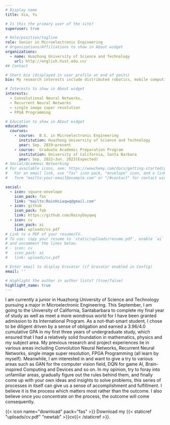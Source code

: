 ```yaml
---
# Display name
title: Xia, Yu

# Is this the primary user of the site?
superuser: true

# Role/position/tagline
role: Senior in Microelectronic Engineering
# Organizations/Affiliations to show in About widget
organizations:
  - name: Huazhong University of Science and Technology
    url: http://english.hust.edu.cn/
## Contact

# Short bio (displayed in user profile at end of posts)
bio: My research interests include distributed robotics, mobile computing and programmable matter.

# Interests to show in About widget
interests:
  - Convolutional Neural Networks, 
  - Recurrent Neural Networks
  - single image super resolution
  - FPGA Programming

# Education to show in About widget
education:
  courses:
    - course:  B.S. in Microelectronic Engineering
      institution: Huazhong University of Science and Technology
      year: Sep. 2019~present
    - course:  Graduate Academic Preparation Program
      institution: University of California, Santa Barbara
      year: Sep. 2022~Jun. 2023(Expected)
# Social/Academic Networking
# For available icons, see: https://wowchemy.com/docs/getting-started/page-builder/#icons
#   For an email link, use "fas" icon pack, "envelope" icon, and a link in the
#   form "mailto:your-email@example.com" or "/#contact" for contact widget.

social:
  - icon: square-envelope
    icon_pack: fas
    link: "mailto:RainHsiaqwq@gmail.com"
  - icon: github
    icon_pack: fab
    link: https://github.com/RainyDayqwq
  - icon: cv
    icon_pack: ai
    link: uploads/cv.pdf
# Link to a PDF of your resume/CV.
# To use: copy your resume to `static/uploads/resume.pdf`, enable `ai` icons in `params.toml`,
# and uncomment the lines below.
# - icon: cv
#   icon_pack: ai
#   link: uploads/cv.pdf

# Enter email to display Gravatar (if Gravatar enabled in Config)
email: ''

# Highlight the author in author lists? (true/false)
highlight_name: true
---
```

I am currently a junior in Huazhong University of Science and Technology pursuing a major in Microelectronic Engineering. This September, I am going to the University of California, Santabarbara to complete my final year of study as well as meet a more wondrous world for I have been granted admission to its International Program. As a not-that-smart student, I chose to be diligent driven by a sense of obligation and earned a 3.96/4.0 cumulative GPA in my first three years of undergraduate study, which ensured that I had a relatively solid foundation in mathematics, physics and my subject area.
My previous research and project experiences lie in various areas including Convolution Neural Networks, Recurrent Neural Networks, single image super resolution,  FPGA Programming (all learn by myself). Meanwhile, I am interested in and want to give a try to various areas such as GAN for the computer vision field, DQN for game AI, Brain-inspired Computing and Devices and so on. In my opinion, try to foray into unfamiliar areas, gradually figure out the rules behind them, and finally come up with your own ideas and insights to solve problems, this series of processes in itself can give us a sense of accomplishment and fulfillment. I believe it is the process which matters most rather than the outcome. I also believe once you concentrate on the process, the outcome will come consequently.

{{< icon name="download" pack="fas" >}} Download my {{< staticref "uploads/cv.pdf" "newtab" >}}cv{{< /staticref >}}.
